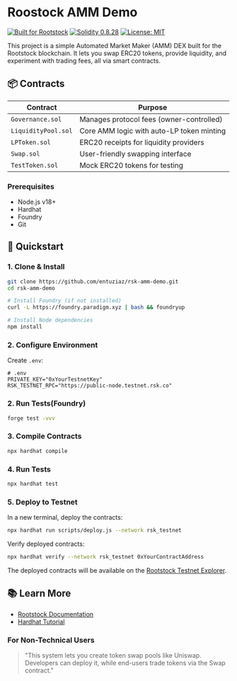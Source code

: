 # Roostock AMM Demo

[![Built for Rootstock](https://img.shields.io/badge/Network-Rootstock-orange)](https://rootstock.io)
[![Solidity 0.8.28](https://img.shields.io/badge/Solidity-0.8.28-blue)](https://docs.soliditylang.org)
[![License: MIT](https://img.shields.io/badge/License-MIT-yellow.svg)](https://opensource.org/licenses/MIT)



This project is a simple Automated Market Maker (AMM) DEX built for the Rootstock blockchain. It lets you swap ERC20 tokens, provide liquidity, and experiment with trading fees, all via smart contracts.


## 📦 Contracts

| Contract | Purpose |
|----------|---------|
| `Governance.sol` | Manages protocol fees (owner-controlled) |
| `LiquidityPool.sol` | Core AMM logic with auto-LP token minting |
| `LPToken.sol` | ERC20 receipts for liquidity providers |
| `Swap.sol` | User-friendly swapping interface |
| `TestToken.sol` | Mock ERC20 tokens for testing |


### Prerequisites
- Node.js v18+
- Hardhat 
- Foundry 
- Git

##  🚀 Quickstart
### **1. Clone & Install**

```bash
git clone https://github.com/entuziaz/rsk-amm-demo.git
cd rsk-amm-demo

# Install Foundry (if not installed)
curl -L https://foundry.paradigm.xyz | bash && foundryup

# Install Node dependencies
npm install
```

### **2. Configure Environment**

Create `.env`:
```
# .env
PRIVATE_KEY="0xYourTestnetKey"
RSK_TESTNET_RPC="https://public-node.testnet.rsk.co" 
```

### 2. Run Tests(Foundry)
```bash
forge test -vvv
```


### 3. Compile Contracts

```bash
npx hardhat compile
```

### 4. Run Tests

```bash
npx hardhat test
```

### 5. Deploy to Testnet

In a new terminal, deploy the contracts:

```bash
npx hardhat run scripts/deploy.js --network rsk_testnet
```

Verify deployed contracts:

```bash
npx hardhat verify --network rsk_testnet 0xYourContractAddress
```

The deployed contracts will be available on the [Rootstock Testnet Explorer](https://explorer.testnet.rootstock.io/).


## **📚 Learn More**
- [Rootstock Documentation](https://developers.rsk.co/)  
- [Hardhat Tutorial](https://hardhat.org/tutorial/)  


### **For Non-Technical Users**
> "This system lets you create token swap pools like Uniswap. Developers can deploy it, while end-users trade tokens via the Swap contract."

